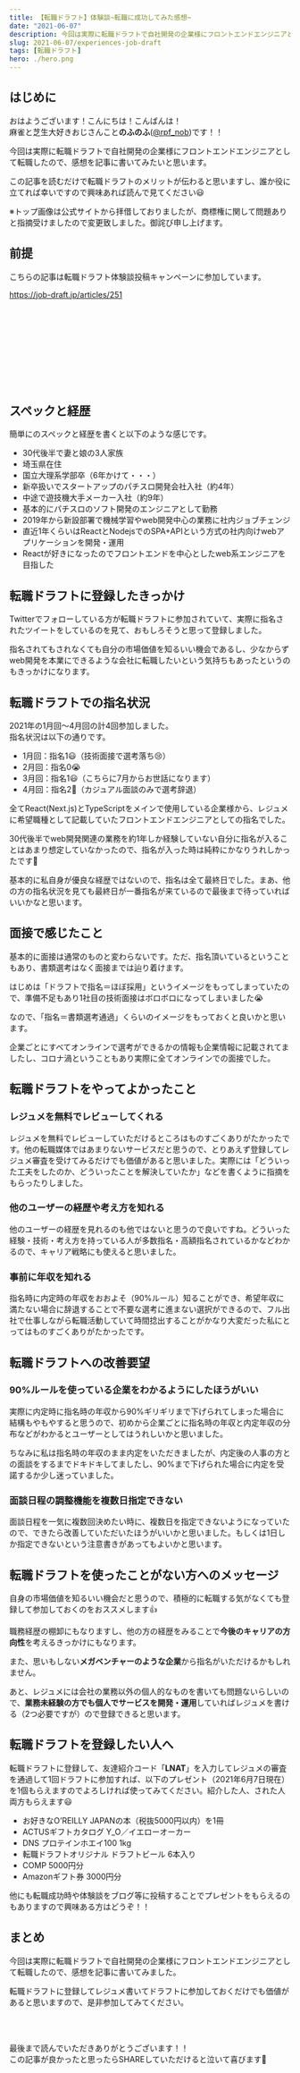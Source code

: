 ```yaml
---
title: 【転職ドラフト】体験談~転職に成功してみた感想~
date: "2021-06-07"
description: 今回は実際に転職ドラフトで自社開発の企業様にフロントエンドエンジニアとして転職したので、感想を記事に書いてみたいと思います。  
slug: 2021-06-07/experiences-job-draft
tags: [転職ドラフト]
hero: ./hero.png
---
```


## はじめに 

おはようございます！こんにちは！こんばんは！<br>
麻雀と芝生大好きおじさんこと**のふのふ**([@rpf_nob](https://twitter.com/rpf_nob))です！！

今回は実際に転職ドラフトで自社開発の企業様にフロントエンドエンジニアとして転職したので、感想を記事に書いてみたいと思います。  

この記事を読むだけで転職ドラフトのメリットが伝わると思いますし、誰か役に立てれば幸いですので興味あれば読んで見てください😃

※トップ画像は公式サイトから拝借しておりましたが、商標権に関して問題ありと指摘受けましたので変更致しました。御詫び申し上げます。

## 前提

こちらの記事は転職ドラフト体験談投稿キャンペーンに参加しています。

https://job-draft.jp/articles/251

<div class="iframely-embed"><div class="iframely-responsive" style="height: 140px; padding-bottom: 0;"><a href="https://job-draft.jp/articles/251" data-iframely-url="//cdn.iframe.ly/97Vsqvb?card=small"></a></div></div>

## スペックと経歴

簡単にのスペックと経歴を書くと以下のような感じです。

* 30代後半で妻と娘の3人家族
* 埼玉県在住
* 国立大理系学部卒（6年かけて・・・）
* 新卒扱いでスタートアップのパチスロ開発会社入社（約4年）
* 中途で遊技機大手メーカー入社（約9年）
* 基本的にパチスロのソフト開発のエンジニアとして勤務
* 2019年から新設部署で機械学習やweb開発中心の業務に社内ジョブチェンジ
* 直近1年くらいはReactとNodejsでのSPA+APIという方式の社内向けwebアプリケーションを開発・運用
* Reactが好きになったのでフロントエンドを中心としたweb系エンジニアを目指した

## 転職ドラフトに登録したきっかけ

Twitterでフォローしている方が転職ドラフトに参加されていて、実際に指名されたツイートをしているのを見て、おもしろそうと思って登録しました。

指名されてもされなくても自分の市場価値を知るいい機会であるし、少なからずweb開発を本業にできるような会社に転職したいという気持ちもあったというのもきっかけになります。

## 転職ドラフトでの指名状況

2021年の1月回～4月回の計4回参加しました。  
指名状況は以下の通りです。

* 1月回：指名1😃（技術面接で選考落ち😢）
* 2月回：指名0😭
* 3月回：指名1😃（こちらに7月からお世話になります）
* 4月回：指名2🤣（カジュアル面談のみで選考辞退）

全てReact(Next.js)とTypeScriptをメインで使用している企業様から、レジュメに希望職種として記載していたフロントエンドエンジニアとしての指名でした。

30代後半でweb開発関連の業務を約1年しか経験していない自分に指名が入ることはあまり想定していなかったので、指名が入った時は純粋にかなりうれしかったです🤣

基本的に私自身が優良な経歴ではないので、指名は全て最終日でした。まあ、他の方の指名状況を見ても最終日が一番指名が来ているので最後まで待っていればいいかなと思います。

## 面接で感じたこと

基本的に面接は通常のものと変わらないです。ただ、指名頂いているということもあり、書類選考はなく面接までは辿り着けます。

はじめは「ドラフトで指名＝ほぼ採用」というイメージをもってしまっていたので、準備不足もあり1社目の技術面接はボロボロになってしまいました😭

なので、「指名＝書類選考通過」くらいのイメージをもっておくと良いかと思います。

企業ごとにすべてオンラインで選考ができるかの情報も企業情報に記載されてましたし、コロナ渦ということもあり実際に全てオンラインでの面接でした。

## 転職ドラフトをやってよかったこと

### レジュメを無料でレビューしてくれる

レジュメを無料でレビューしていただけるところはものすごくありがたかったです。他の転職媒体ではあまりないサービスだと思うので、とりあえず登録してレジュメ審査を受けてみるだけでも価値があると思いました。実際には「どういった工夫をしたのか、どういったことを解決していたか」などを書くように指摘をもらったりしました。

### 他のユーザーの経歴や考え方を知れる

他のユーザーの経歴を見れるのも他ではないと思うので良いですね。どういった経験・技術・考え方を持っている人が多数指名・高額指名されているかなどわかるので、キャリア戦略にも使えると思いました。

### 事前に年収を知れる

指名時に内定時の年収をおおよそ（90%ルール）知ることができ、希望年収に満たない場合に辞退することで不要な選考に進まない選択ができるので、フル出社で仕事しながら転職活動していて時間捻出することがかなり大変だった私にとってはものすごくありがたかったです。

## 転職ドラフトへの改善要望

### 90%ルールを使っている企業をわかるようにしたほうがいい

実際に内定時に指名時の年収から90%ギリギリまで下げられてしまった場合に結構もやもやすると思うので、初めから企業ごとに指名時の年収と内定年収の分布などがわかるとユーザーとしてはうれしいかと思いました。

ちなみに私は指名時の年収のまま内定をいただきましたが、内定後の人事の方との面談をするまでドキドキしてましたし、90%まで下げられた場合に内定を受諾するか少し迷っていました。

### 面談日程の調整機能を複数日指定できない

面談日程を一気に複数回決めたい時に、複数日を指定できないようになっていたので、できたら改善していただいたほうがいいかと思いました。もしくは1日しか指定できないという注意書きがあってもよいかと思います。

## 転職ドラフトを使ったことがない方へのメッセージ

自身の市場価値を知るいい機会だと思うので、積極的に転職する気がなくても登録して参加しておくのをおススメします👍

職務経歴の棚卸にもなりますし、他の方の経歴をみることで**今後のキャリアの方向性**を考えるきっかけにもなります。

また、思いもしない**メガベンチャーのような企業**から指名がいただけるかもしれません。

あと、レジュメには会社の業務以外の個人的なものを書いても問題ないらしいので、**業務未経験の方でも個人でサービスを開発・運用**していればレジュメを書ける（2つ必要ですが）ので登録できると思います。

## 転職ドラフトを登録したい人へ

転職ドラフトに登録して、友達紹介コード「**LNAT**」を入力してレジュメの審査を通過して1回ドラフトに参加すれば、以下のプレゼント（2021年6月7日現在）を1個もらえますのでよろしければ使ってみてください。紹介した人、された人両方もらえます😃

* お好きなO’REILLY JAPANの本（税抜5000円以内）を1冊
* ACTUSギフトカタログ Y_O／イエローオーカー
* DNS プロテインホエイ100 1kg
* 転職ドラフトオリジナル ドラフトビール 6本入り
* COMP 5000円分
* Amazonギフト券 3000円分

他にも転職成功時や体験談をブログ等に投稿することでプレゼントをもらえるのもありますので興味ある方はどうぞ！！

## まとめ

今回は実際に転職ドラフトで自社開発の企業様にフロントエンドエンジニアとして転職したので、感想を記事に書いてみました。  

転職ドラフトに登録してレジュメ書いてドラフトに参加しておくだけでも価値があると思いますので、是非参加してみてください。  


<br>
<br>

最後まで読んでいただきありがとうございます！！  
この記事が良かったと思ったらSHAREしていただけると泣いて喜びます🤣



